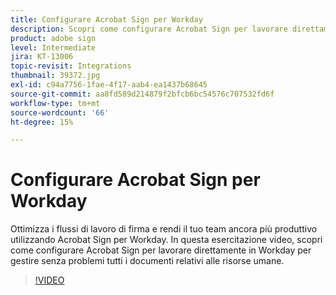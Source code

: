 ```yaml
---
title: Configurare Acrobat Sign per Workday
description: Scopri come configurare Acrobat Sign per lavorare direttamente in Workday per gestire senza problemi tutti i documenti relativi alle risorse umane
product: adobe sign
level: Intermediate
jira: KT-13006
topic-revisit: Integrations
thumbnail: 39372.jpg
exl-id: c94a7756-1fae-4f17-aab4-ea1437b68645
source-git-commit: aa8fd589d214879f2bfcb6bc54576c707532fd6f
workflow-type: tm+mt
source-wordcount: '66'
ht-degree: 15%

---
```


# Configurare Acrobat Sign per Workday

Ottimizza i flussi di lavoro di firma e rendi il tuo team ancora più produttivo utilizzando Acrobat Sign per Workday. In questa esercitazione video, scopri come configurare Acrobat Sign per lavorare direttamente in Workday per gestire senza problemi tutti i documenti relativi alle risorse umane.

>[!VIDEO](https://video.tv.adobe.com/v/39372?quality=12&learn=on&hidetitle=true)

